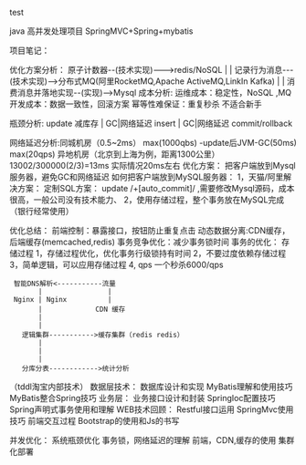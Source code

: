 test

java 高并发处理项目 SpringMVC+Spring+mybatis

项目笔记：

优化方案分析： 原子计数器--(技术实现)--->redis/NoSQL | | 记录行为消息---(技术实现)-->分布式MQ(阿里RocketMQ,Apache ActiveMQ,LinkIn Kafka) | | 消费消息并落地实现--(实现)-->Mysql 成本分析: 运维成本：稳定性，NoSQL ,MQ 开发成本：数据一致性，回滚方案 幂等性难保证：重复秒杀 不适合新手

瓶颈分析: update 减库存 | GC|网络延迟 insert | GC|网络延迟 commit/rollback

网络延迟分析:同城机房（0.5~2ms） max(1000qbs) -update后JVM-GC(50ms) max(20qps) 异地机房（北京到上海为例，距离1300公里）13002/300000(2/3)=13ms 实际情况20ms左右 优化方案： 把客户端放到Mysql服务器，避免GC和网络延迟 如何把客户端放到MySQL服务器： 1，天猫/阿里解决方案： 定制SQL方案： update /+[auto_commit]/ ,需要修改Mysql源码，成本很高，一般公司没有技术能力、 2，使用存储过程，整个事务放在MySQL完成（银行经常使用）

优化总结： 前端控制：暴露接口，按钮防止重复点击 动态数据分离:CDN缓存，后端缓存(memcached,redis) 事务竞争优化：减少事务锁时间 事务的优化： 存储过程 1，存储过程优化，优化事务行级锁持有时间 2，不要过度依赖存储过程 3，简单逻辑，可以应用存储过程 4, qps 一个秒杀6000/qps

     智能DNS解析<-----------流量
           |                |
     Nginx | Nginx          |
           |             CDN 缓存
           |
           |
       逻辑集群----------->缓存集群（redis redis）
           |
           |
           |
       分库分表------------>统计分析
   （tddl淘宝内部技术）
数据层技术： 数据库设计和实现 MyBatis理解和使用技巧 MyBatis整合Spring技巧 业务层： 业务接口设计和封装 SpringIoc配置技巧 Spring声明式事务使用和理解 WEB技术回顾： Restful接口运用 SpringMvc使用技巧 前端交互过程 Bootstrap的使用和Js的书写

并发优化： 系统瓶颈优化 事务锁，网络延迟的理解 前端，CDN,缓存的使用 集群化部署
